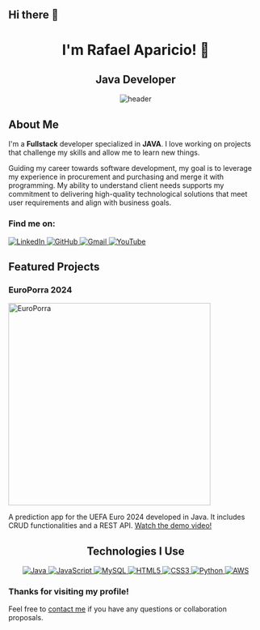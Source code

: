 ## Hi there 👋

<!-- Header with a brief introduction -->
<h1 align="center">I'm Rafael Aparicio! 👋</h1>
<h2 align="center">Java Developer </h2>

<!-- Header image -->
<p align="center">
  <img src="https://user-images.githubusercontent.com/XXXXX/header-image.png" alt="header" />
</p>

<!-- About me section -->
<h2>About Me</h2>
<p>I'm a <strong>Fullstack</strong> developer specialized in <strong>JAVA</strong>. I love working on projects that challenge my skills and allow me to learn new things.</p>
<p>Guiding my career towards software development, my goal is to leverage my experience in
procurement and purchasing and merge it with programming. My ability to understand client needs
supports my commitment to delivering high-quality technological solutions that meet user
requirements and align with business goals.</p>

<!-- Social media links -->
<h3>Find me on:</h3>
<p>
  <a href="https://www.linkedin.com/in/rafael-aparicio8/">
    <img src="https://img.shields.io/badge/LinkedIn-blue?style=flat&logo=linkedin" alt="LinkedIn">
  </a>
  <a href="https://github.com/RafaelAparicio8">
    <img src="https://img.shields.io/badge/GitHub-000?style=flat&logo=github" alt="GitHub">
  </a>
  <a href="mailto:rafael.aparicio8@example.com">
    <img src="https://img.shields.io/badge/Gmail-white?style=flat&logo=gmail" alt="Gmail">
  </a>
  <a href="https://www.youtube.com/@rafaelaparicio7936">
    <img src="https://img.shields.io/badge/YouTube-red?style=flat&logo=youtube" alt="YouTube">
  </a>
</p>

<!-- Featured projects section -->
<h2>Featured Projects</h2>

<!-- EuroPorra Project -->
<h3>EuroPorra 2024</h3>
<p>
  <a href="https://github.com/RafaelAparicio8/EuroPorra">
    <img src="https://img.youtube.com/vi/Wm0rx-MBwZM/0.jpg" alt="EuroPorra" style="width:400px;">
  </a>
</p>
<p>A prediction app for the UEFA Euro 2024 developed in Java. It includes CRUD functionalities and a REST API. <a href="https://youtu.be/Wm0rx-MBwZM">Watch the demo video!</a></p>


<!-- Technologies I Use -->

<h2 align="center">Technologies I Use</h2>
<p align="center">
  <a href="https://www.oracle.com/java/">
    <img src="https://img.shields.io/badge/Java-007396?style=flat&logo=java&logoColor=white" alt="Java">
  </a>
  <a href="https://developer.mozilla.org/en-US/docs/Web/JavaScript">
    <img src="https://img.shields.io/badge/JavaScript-F7DF1C?style=flat&logo=javascript&logoColor=black" alt="JavaScript">
  </a>
  <a href="https://www.mysql.com/">
    <img src="https://img.shields.io/badge/MySQL-00758F?style=flat&logo=mysql&logoColor=white" alt="MySQL">
  </a>
  <a href="https://developer.mozilla.org/en-US/docs/Web/HTML">
    <img src="https://img.shields.io/badge/HTML5-E34F26?style=flat&logo=html5&logoColor=white" alt="HTML5">
  </a>
  <a href="https://developer.mozilla.org/en-US/docs/Web/CSS">
    <img src="https://img.shields.io/badge/CSS3-1572B6?style=flat&logo=css3&logoColor=white" alt="CSS3">
  </a>
  <a href="https://www.python.org/">
    <img src="https://img.shields.io/badge/Python-3776AB?style=flat&logo=python&logoColor=yellow" alt="Python">
  </a>
  <a href="https://aws.amazon.com/">
    <img src="https://img.shields.io/badge/AWS-232F3E?style=flat&logo=amazonaws&logoColor=orange" alt="AWS">
  </a>
</p>

<!-- Footer with a contact message -->
<h3>Thanks for visiting my profile!</h3>
<p>Feel free to <a href="mailto:rafaelaparicio.glez@gmail.com">contact me</a> if you have any questions or collaboration proposals.</p>
